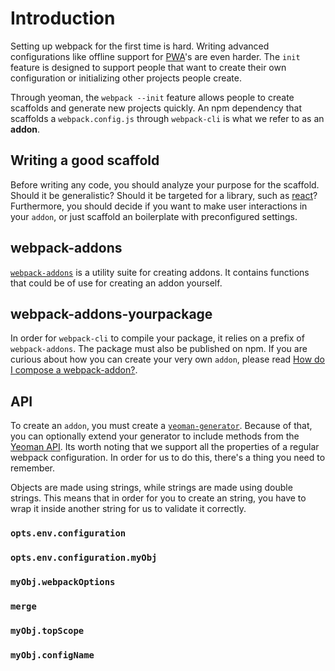 # Introduction

Setting up webpack for the first time is hard. Writing advanced configurations like offline support for [PWA](https://developers.google.com/web/progressive-web-apps/)'s are even harder. The `init` feature is designed to support people that want to create their own configuration or initializing other projects people create.

Through yeoman, the `webpack --init` feature allows people to create scaffolds and generate new projects quickly. An npm dependency that scaffolds a `webpack.config.js` through `webpack-cli` is what we refer to as an **addon**.

## Writing a good scaffold

Before writing any code, you should analyze your purpose for the scaffold. Should it be generalistic? Should it be targeted for a library, such as [react](https://facebook.github.io/react/)? Furthermore, you should decide if you want to make user interactions in your `addon`, or just scaffold an boilerplate with preconfigured settings.

## webpack-addons

[`webpack-addons`](https://github.com/webpack-contrib/webpack-addons) is a utility suite for creating addons. It contains functions that could be of use for creating an addon yourself.

## webpack-addons-yourpackage

In order for `webpack-cli` to compile your package, it relies on a prefix of `webpack-addons`. The package must also be published on npm. If you are curious about how you can create your very own `addon`, please read [How do I compose a webpack-addon?](https://github.com/ev1stensberg/webpack-addons-demo).

## API

To create an `addon`, you must create a [`yeoman-generator`](http://yeoman.io/authoring/). Because of that, you can optionally extend your generator to include methods from the [Yeoman API](http://yeoman.io/learning/). Its worth noting that we support all the properties of a regular webpack configuration. In order for us to do this, there's a thing you need to remember.

Objects are made using strings, while strings are made using double strings. This means that in order for you to create an string, you have to wrap it inside another string for us to validate it correctly.


### `opts.env.configuration`
### `opts.env.configuration.myObj`
### `myObj.webpackOptions`
### `merge`
### `myObj.topScope`
### `myObj.configName`
